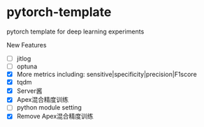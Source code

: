 # pytorch-template

pytorch template for deep learning experiments

New Features
* [ ] jitlog
* [ ] optuna
* [x] More metrics including: sensitive|specificity|precision|F1score
* [x] tqdm
* [x] Server酱
* [x] Apex混合精度训练
* [ ] python module setting
* [x] Remove Apex混合精度训练
